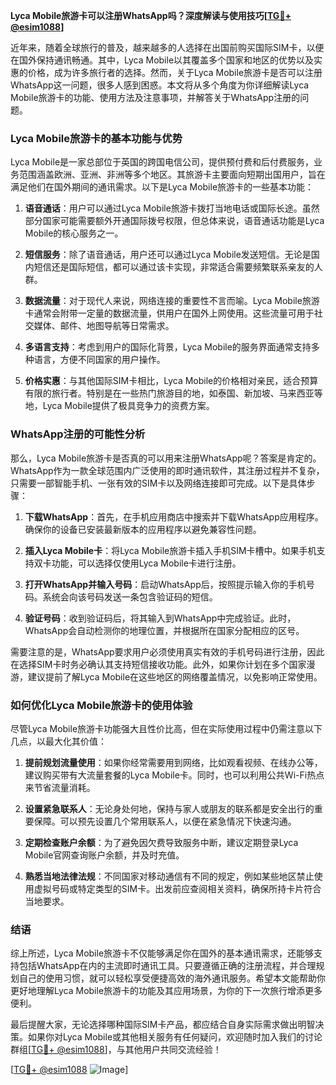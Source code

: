 **Lyca Mobile旅游卡可以注册WhatsApp吗？深度解读与使用技巧[[TG💪+ @esim1088](https://t.me/s/esim1088)]**

近年来，随着全球旅行的普及，越来越多的人选择在出国前购买国际SIM卡，以便在国外保持通讯畅通。其中，Lyca Mobile以其覆盖多个国家和地区的优势以及实惠的价格，成为许多旅行者的选择。然而，关于Lyca Mobile旅游卡是否可以注册WhatsApp这一问题，很多人感到困惑。本文将从多个角度为你详细解读Lyca Mobile旅游卡的功能、使用方法及注意事项，并解答关于WhatsApp注册的问题。

### Lyca Mobile旅游卡的基本功能与优势

Lyca Mobile是一家总部位于英国的跨国电信公司，提供预付费和后付费服务，业务范围涵盖欧洲、亚洲、非洲等多个地区。其旅游卡主要面向短期出国用户，旨在满足他们在国外期间的通讯需求。以下是Lyca Mobile旅游卡的一些基本功能：

1. **语音通话**：用户可以通过Lyca Mobile旅游卡拨打当地电话或国际长途。虽然部分国家可能需要额外开通国际拨号权限，但总体来说，语音通话功能是Lyca Mobile的核心服务之一。
   
2. **短信服务**：除了语音通话，用户还可以通过Lyca Mobile发送短信。无论是国内短信还是国际短信，都可以通过该卡实现，非常适合需要频繁联系亲友的人群。

3. **数据流量**：对于现代人来说，网络连接的重要性不言而喻。Lyca Mobile旅游卡通常会附带一定量的数据流量，供用户在国外上网使用。这些流量可用于社交媒体、邮件、地图导航等日常需求。

4. **多语言支持**：考虑到用户的国际化背景，Lyca Mobile的服务界面通常支持多种语言，方便不同国家的用户操作。

5. **价格实惠**：与其他国际SIM卡相比，Lyca Mobile的价格相对亲民，适合预算有限的旅行者。特别是在一些热门旅游目的地，如泰国、新加坡、马来西亚等地，Lyca Mobile提供了极具竞争力的资费方案。

### WhatsApp注册的可能性分析

那么，Lyca Mobile旅游卡是否真的可以用来注册WhatsApp呢？答案是肯定的。WhatsApp作为一款全球范围内广泛使用的即时通讯软件，其注册过程并不复杂，只需要一部智能手机、一张有效的SIM卡以及网络连接即可完成。以下是具体步骤：

1. **下载WhatsApp**：首先，在手机应用商店中搜索并下载WhatsApp应用程序。确保你的设备已安装最新版本的应用程序以避免兼容性问题。

2. **插入Lyca Mobile卡**：将Lyca Mobile旅游卡插入手机SIM卡槽中。如果手机支持双卡功能，可以选择仅使用Lyca Mobile卡进行注册。

3. **打开WhatsApp并输入号码**：启动WhatsApp后，按照提示输入你的手机号码。系统会向该号码发送一条包含验证码的短信。

4. **验证号码**：收到验证码后，将其输入到WhatsApp中完成验证。此时，WhatsApp会自动检测你的地理位置，并根据所在国家分配相应的区号。

需要注意的是，WhatsApp要求用户必须使用真实有效的手机号码进行注册，因此在选择SIM卡时务必确认其支持短信接收功能。此外，如果你计划在多个国家漫游，建议提前了解Lyca Mobile在这些地区的网络覆盖情况，以免影响正常使用。

### 如何优化Lyca Mobile旅游卡的使用体验

尽管Lyca Mobile旅游卡功能强大且性价比高，但在实际使用过程中仍需注意以下几点，以最大化其价值：

1. **提前规划流量使用**：如果你经常需要用到网络，比如观看视频、在线办公等，建议购买带有大流量套餐的Lyca Mobile卡。同时，也可以利用公共Wi-Fi热点来节省流量消耗。

2. **设置紧急联系人**：无论身处何地，保持与家人或朋友的联系都是安全出行的重要保障。可以预先设置几个常用联系人，以便在紧急情况下快速沟通。

3. **定期检查账户余额**：为了避免因欠费导致服务中断，建议定期登录Lyca Mobile官网查询账户余额，并及时充值。

4. **熟悉当地法律法规**：不同国家对移动通信有不同的规定，例如某些地区禁止使用虚拟号码或特定类型的SIM卡。出发前应查阅相关资料，确保所持卡片符合当地要求。

### 结语

综上所述，Lyca Mobile旅游卡不仅能够满足你在国外的基本通讯需求，还能够支持包括WhatsApp在内的主流即时通讯工具。只要遵循正确的注册流程，并合理规划自己的使用习惯，就可以轻松享受便捷高效的海外通讯服务。希望本文能帮助你更好地理解Lyca Mobile旅游卡的功能及其应用场景，为你的下一次旅行增添更多便利。

最后提醒大家，无论选择哪种国际SIM卡产品，都应结合自身实际需求做出明智决策。如果你对Lyca Mobile或其他相关服务有任何疑问，欢迎随时加入我们的讨论群组[[TG💪+ @esim1088](https://t.me/s/esim1088)]，与其他用户共同交流经验！

[[TG💪+ @esim1088](https://t.me/s/esim1088) ![Image](https://i.postimg.cc/4NQfJmqS/Snipaste-2025-05-13-00-14-12.png)]
